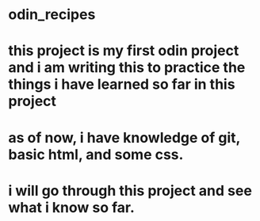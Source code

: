 # odin_recipes

# this project is my first odin project and i am writing this to practice the things i have learned so far in this project
# as of now, i have knowledge of git, basic html, and some css.
# i will go through this project and see what i know so far.